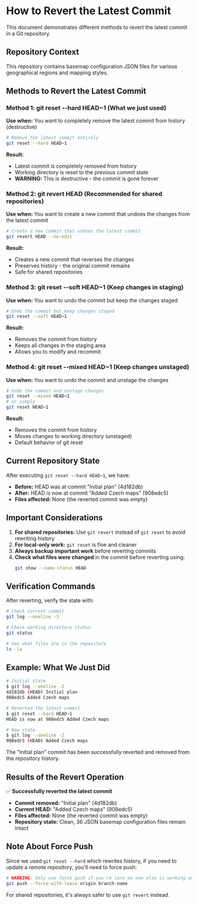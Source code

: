 # How to Revert the Latest Commit

This document demonstrates different methods to revert the latest commit in a Git repository.

## Repository Context
This repository contains basemap configuration JSON files for various geographical regions and mapping styles.

## Methods to Revert the Latest Commit

### Method 1: git reset --hard HEAD~1 (What we just used)
**Use when:** You want to completely remove the latest commit from history (destructive)

```bash
# Remove the latest commit entirely
git reset --hard HEAD~1
```

**Result:** 
- Latest commit is completely removed from history
- Working directory is reset to the previous commit state
- **WARNING:** This is destructive - the commit is gone forever

### Method 2: git revert HEAD (Recommended for shared repositories)
**Use when:** You want to create a new commit that undoes the changes from the latest commit

```bash
# Create a new commit that undoes the latest commit
git revert HEAD --no-edit
```

**Result:**
- Creates a new commit that reverses the changes
- Preserves history - the original commit remains
- Safe for shared repositories

### Method 3: git reset --soft HEAD~1 (Keep changes in staging)
**Use when:** You want to undo the commit but keep the changes staged

```bash
# Undo the commit but keep changes staged
git reset --soft HEAD~1
```

**Result:**
- Removes the commit from history
- Keeps all changes in the staging area
- Allows you to modify and recommit

### Method 4: git reset --mixed HEAD~1 (Keep changes unstaged)
**Use when:** You want to undo the commit and unstage the changes

```bash
# Undo the commit and unstage changes
git reset --mixed HEAD~1
# or simply
git reset HEAD~1
```

**Result:**
- Removes the commit from history
- Moves changes to working directory (unstaged)
- Default behavior of git reset

## Current Repository State

After executing `git reset --hard HEAD~1`, we have:

- **Before:** HEAD was at commit "Initial plan" (4d182db)
- **After:** HEAD is now at commit "Added Czech maps" (908edc5)
- **Files affected:** None (the reverted commit was empty)

## Important Considerations

1. **For shared repositories:** Use `git revert` instead of `git reset` to avoid rewriting history
2. **For local-only work:** `git reset` is fine and cleaner
3. **Always backup important work** before reverting commits
4. **Check what files were changed** in the commit before reverting using:
   ```bash
   git show --name-status HEAD
   ```

## Verification Commands

After reverting, verify the state with:

```bash
# Check current commit
git log --oneline -3

# Check working directory status
git status

# See what files are in the repository
ls -la
```

## Example: What We Just Did

```bash
# Initial state
$ git log --oneline -2
4d182db (HEAD) Initial plan
908edc5 Added Czech maps

# Reverted the latest commit
$ git reset --hard HEAD~1
HEAD is now at 908edc5 Added Czech maps

# New state
$ git log --oneline -2
908edc5 (HEAD) Added Czech maps
```

The "Initial plan" commit has been successfully reverted and removed from the repository history.

## Results of the Revert Operation

✅ **Successfully reverted the latest commit**
- **Commit removed:** "Initial plan" (4d182db)
- **Current HEAD:** "Added Czech maps" (908edc5) 
- **Files affected:** None (the reverted commit was empty)
- **Repository state:** Clean, 36 JSON basemap configuration files remain intact

## Note About Force Push

Since we used `git reset --hard` which rewrites history, if you need to update a remote repository, you'll need to force push:

```bash
# WARNING: Only use force push if you're sure no one else is working on this branch
git push --force-with-lease origin branch-name
```

For shared repositories, it's always safer to use `git revert` instead.